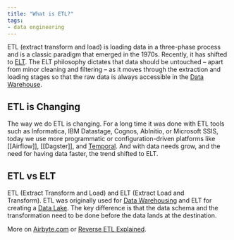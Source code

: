 ```yaml
---
title: "What is ETL?"
tags:
- data engineering
---
```

ETL (extract transform and load) is loading data in a three-phase process and is a classic paradigm that emerged in the 1970s. Recently, it has shifted to [ELT](term/elt.md). The ELT philosophy dictates that data should be untouched – apart from minor cleaning and filtering – as it moves through the extraction and loading stages so that the raw data is always accessible in the [Data Warehouse](term/data%20warehouse.md).

## ETL is Changing
The way we do ETL is changing. For a long time it was done with ETL tools such as Informatica, IBM Datastage, Cognos, AbInitio, or Microsoft SSIS, today we use more programmatic or configuration-driven platforms like [[Airflow]], [[Dagster]], and [Temporal](term/temporal.md). And with data needs grow, and the need for having data faster, the trend shifted to ELT.

## ETL vs ELT
ETL (Extract Transform and Load) and ELT (Extract Load and Transform). ETL was originally used for [Data Warehousing](term/data%20warehouse.md) and ELT for creating a [Data Lake](term/data%20lake.md). The key difference is that the data schema and the transformation need to be done before the data lands at the destination.

More on [Airbyte.com](https://airbyte.com) or [Reverse ETL Explained](https://airbyte.com/blog/reverse-etl#so-what-is-a-reverse-etl).